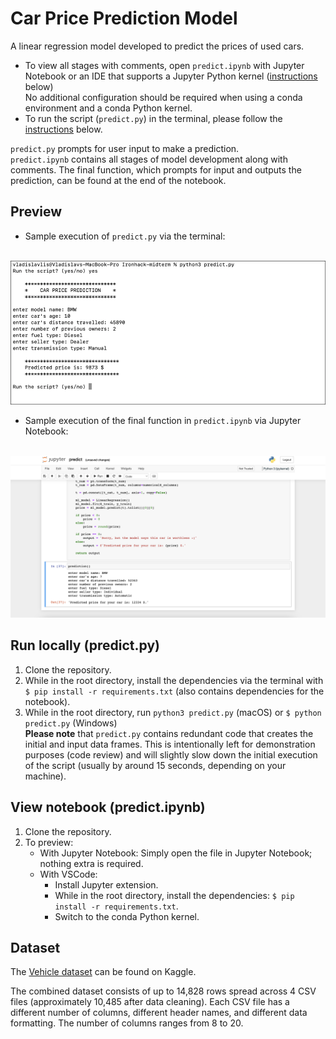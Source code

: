 # Car Price Prediction Model

A linear regression model developed to predict the prices of used cars.

* To view all stages with comments, open `predict.ipynb` with Jupyter Notebook or an IDE that supports a Jupyter Python kernel ([instructions](#view-notebook-predictipynb) below)   
No additional configuration should be required when using a conda environment and a conda Python kernel.  
* To run the script (`predict.py`) in the terminal, please follow the [instructions](#run-locally-predictpy) below.

`predict.py` prompts for user input to make a prediction.  
`predict.ipynb` contains all stages of model development along with comments. The final function, which prompts for input and outputs the prediction, can be found at the end of the notebook.

## Preview
* Sample execution of `predict.py` via the terminal:<br><br>
<img src="./readme_images/terminal.png" alt="home screenshot">

* Sample execution of the final function in `predict.ipynb` via Jupyter Notebook:<br><br>
<img src="./readme_images/notebook.png" alt="home screenshot">


## Run locally (predict.py)
1. Clone the repository.
2. While in the root directory, install the dependencies via the terminal with `$ pip install -r requirements.txt` (also contains dependencies for the notebook).
3. While in the root directory, run `python3 predict.py` (macOS) or `$ python predict.py` (Windows)  
   **Please note** that `predict.py` contains redundant code that creates the initial and input data frames.
   This is intentionally left for demonstration purposes (code review) and will slightly slow down the initial execution of the script (usually by around 15 seconds, depending on your machine).

## View notebook (predict.ipynb) 
1. Clone the repository.
2. To preview:
   - With Jupyter Notebook: Simply open the file in Jupyter Notebook; nothing extra is required.  
   - With VSCode: 
     - Install Jupyter extension.
     - While in the root directory, install the dependencies: `$ pip install -r requirements.txt`.
     - Switch to the conda Python kernel.

## Dataset
The [Vehicle dataset](https://www.kaggle.com/datasets/nehalbirla/vehicle-dataset-from-cardekho) can be found on Kaggle.

The combined dataset consists of up to 14,828 rows spread across 4 CSV files (approximately 10,485 after data cleaning).
Each CSV file has a different number of columns, different header names, and different data formatting.
The number of columns ranges from 8 to 20.
